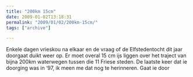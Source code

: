 ```yaml
---
title: "200km 15cm"
date: 2009-01-02T13:18:31
permalink: "2009/01/02/200km-15cm/"
tags: ["archive"]

---
```

Enkele dagen vrieskou na elkaar en de vraag of de Elfstedentocht dit jaar doorgaat duikt weer op. Er moet overal 15 cm ijs liggen over het traject van bijna 200km waterwegen tussen die 11 Friese steden. De laatste keer dat ie doorging was in ‘97, ik meen me dat nog te herinneren. Gaat ie door
